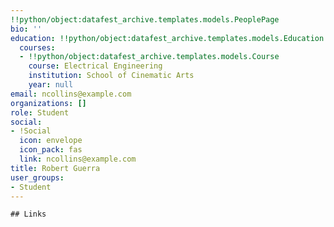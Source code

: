 ```yaml
---
!!python/object:datafest_archive.templates.models.PeoplePage
bio: ''
education: !!python/object:datafest_archive.templates.models.Education
  courses:
  - !!python/object:datafest_archive.templates.models.Course
    course: Electrical Engineering
    institution: School of Cinematic Arts
    year: null
email: ncollins@example.com
organizations: []
role: Student
social:
- !Social
  icon: envelope
  icon_pack: fas
  link: ncollins@example.com
title: Robert Guerra
user_groups:
- Student
---
```


    ## Links
    
